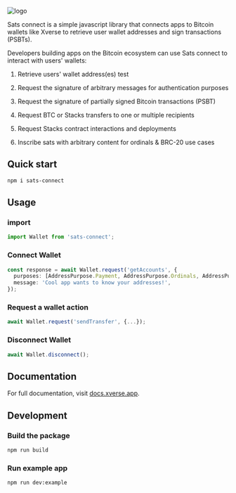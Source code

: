 ![logo](/example/public/sats-connect.svg)

Sats connect is a simple javascript library that connects apps to Bitcoin wallets like Xverse to retrieve user wallet addresses and sign transactions (PSBTs).

Developers building apps on the Bitcoin ecosystem can use Sats connect to interact with users' wallets:

1. Retrieve users' wallet address(es) test

2. Request the signature of arbitrary messages for authentication purposes

3. Request the signature of partially signed Bitcoin transactions (PSBT)

4. Request BTC or Stacks transfers to one or multiple recipients

5. Request Stacks contract interactions and deployments

6. Inscribe sats with arbitrary content for ordinals & BRC-20 use cases

## Quick start

```bash
npm i sats-connect
```

## Usage

### import

```ts
import Wallet from 'sats-connect';
```

### Connect Wallet

```ts
const response = await Wallet.request('getAccounts', {
  purposes: [AddressPurpose.Payment, AddressPurpose.Ordinals, AddressPurpose.Stacks],
  message: 'Cool app wants to know your addresses!',
});
```

### Request a wallet action

```ts
await Wallet.request('sendTransfer', {...});
```

### Disconnect Wallet

```ts
await Wallet.disconnect();
```

## Documentation

For full documentation, visit [docs.xverse.app](https://docs.xverse.app/sats-connect/).

## Development

### Build the package

```bash
npm run build
```
### Run example app

```bash
npm run dev:example
```

